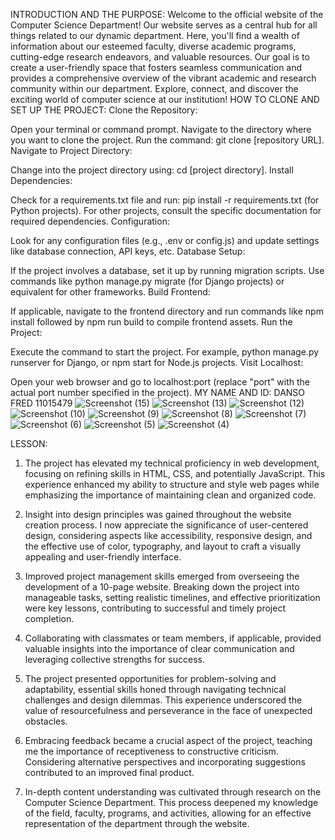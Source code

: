 INTRODUCTION AND THE PURPOSE: Welcome to the official website of the Computer Science Department! Our website serves as a central hub for all things related to our dynamic department. Here, you'll find a wealth of information about our esteemed faculty, diverse academic programs, cutting-edge research endeavors, and valuable resources. Our goal is to create a user-friendly space that fosters seamless communication and provides a comprehensive overview of the vibrant academic and research community within our department. Explore, connect, and discover the exciting world of computer science at our institution!
HOW TO CLONE AND SET UP THE PROJECT: 
Clone the Repository:

Open your terminal or command prompt.
Navigate to the directory where you want to clone the project.
Run the command: git clone [repository URL].
Navigate to Project Directory:

Change into the project directory using: cd [project directory].
Install Dependencies:

Check for a requirements.txt file and run: pip install -r requirements.txt (for Python projects).
For other projects, consult the specific documentation for required dependencies.
Configuration:

Look for any configuration files (e.g., .env or config.js) and update settings like database connection, API keys, etc.
Database Setup:

If the project involves a database, set it up by running migration scripts. Use commands like python manage.py migrate (for Django projects) or equivalent for other frameworks.
Build Frontend:

If applicable, navigate to the frontend directory and run commands like npm install followed by npm run build to compile frontend assets.
Run the Project:

Execute the command to start the project. For example, python manage.py runserver for Django, or npm start for Node.js projects.
Visit Localhost:

Open your web browser and go to localhost:port (replace "port" with the actual port number specified in the project).
MY NAME AND ID: DANSO FRED 11015479
![Screenshot (15)](https://github.com/Fred149/DCIT_205_IA/assets/152260029/963d21b5-6bd9-4624-9399-cfe9a9ce4c13)
![Screenshot (13)](https://github.com/Fred149/DCIT_205_IA/assets/152260029/f764c3b5-a02e-4daa-9c18-b18c7ba31b66)
![Screenshot (12)](https://github.com/Fred149/DCIT_205_IA/assets/152260029/5a3ae05a-a5a8-4d5f-8982-ce42f61ee75f)
![Screenshot (10)](https://github.com/Fred149/DCIT_205_IA/assets/152260029/621012c2-1575-4e0a-8779-bbad2624ce94)
![Screenshot (9)](https://github.com/Fred149/DCIT_205_IA/assets/152260029/aeebb73d-1c7f-40e7-9c30-cf6388a7e1c7)
![Screenshot (8)](https://github.com/Fred149/DCIT_205_IA/assets/152260029/afe8246b-1118-4ab1-900f-ca37b3585c22)
![Screenshot (7)](https://github.com/Fred149/DCIT_205_IA/assets/152260029/612db05c-7f23-470d-ab22-3aba12cbc3e8)
![Screenshot (6)](https://github.com/Fred149/DCIT_205_IA/assets/152260029/985ca107-43f1-46ef-9644-40d7234b8d46)
![Screenshot (5)](https://github.com/Fred149/DCIT_205_IA/assets/152260029/19303562-e7d3-4067-a5e4-9016dec51b14)
![Screenshot (4)](https://github.com/Fred149/DCIT_205_IA/assets/152260029/91ed1fd4-74ad-4bfe-a6fa-70faee454b7d)

LESSON:
1. The project has elevated my technical proficiency in web development, focusing on refining skills in HTML, CSS, and potentially JavaScript. This experience enhanced my ability to structure and style web pages while emphasizing the importance of maintaining clean and organized code.

2. Insight into design principles was gained throughout the website creation process. I now appreciate the significance of user-centered design, considering aspects like accessibility, responsive design, and the effective use of color, typography, and layout to craft a visually appealing and user-friendly interface.

3. Improved project management skills emerged from overseeing the development of a 10-page website. Breaking down the project into manageable tasks, setting realistic timelines, and effective prioritization were key lessons, contributing to successful and timely project completion.

4. Collaborating with classmates or team members, if applicable, provided valuable insights into the importance of clear communication and leveraging collective strengths for success.

5. The project presented opportunities for problem-solving and adaptability, essential skills honed through navigating technical challenges and design dilemmas. This experience underscored the value of resourcefulness and perseverance in the face of unexpected obstacles.

6. Embracing feedback became a crucial aspect of the project, teaching me the importance of receptiveness to constructive criticism. Considering alternative perspectives and incorporating suggestions contributed to an improved final product.

7. In-depth content understanding was cultivated through research on the Computer Science Department. This process deepened my knowledge of the field, faculty, programs, and activities, allowing for an effective representation of the department through the website.
